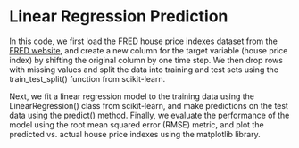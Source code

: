 # Linear Regression Prediction
In this code, we first load the FRED house price indexes dataset from the [FRED website](https://fred.stlouisfed.org/series/CSUSHPINSA), and create a new column for the target variable (house price index) by shifting the original column by one time step. We then drop rows with missing values and split the data into training and test sets using the train_test_split() function from scikit-learn.

Next, we fit a linear regression model to the training data using the LinearRegression() class from scikit-learn, and make predictions on the test data using the predict() method. Finally, we evaluate the performance of the model using the root mean squared error (RMSE) metric, and plot the predicted vs. actual house price indexes using the matplotlib library.